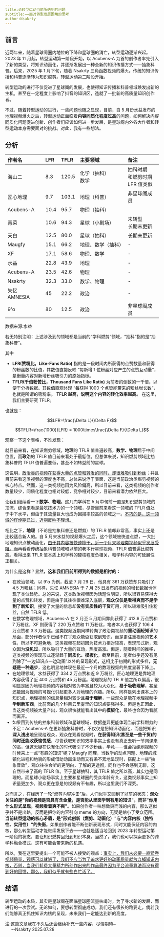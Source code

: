 ```yaml
---
title:论转型运动当前所遇到的问题
subtitle:——面对转型发展困境的思考
author:Nsakrty
---
```


## 前言

近两年来，随着星球阁圈内地位的下降和星球圈的消亡，转型运动逐渐兴起。2023 年 11 月起，转型运动第一阶段开始，以 Acubens-A 为首的创作者率先引入了新的类型，将知识动画化，并逐渐发展出一种全新的知识传播方式——抽象科普。后来，2025 年 1 月下旬，随着 Nsakrty 三角函数视频的爆火，传统的知识传播和科普逐渐转为知识燃剪。转型运动第二阶段开始。

转型运动的进行不仅促进了星球阁的发展，也使得知识传播和科普领域焕发出新的生机，甚至在一定程度上影响了抖音的知识区，造就了一批新的高质量知识创作者。

不过，随着转型运动的进行，一些问题也随之显现，目前，自 5 月份水益发布的地理视频爆火之后，转型运动正面临着**内容同质化程度过高**的问题，如何解决内容同质化问题促进创新、创作者们应该如何进一步发展，是星球阁内外各大作者和转型运动本身需要面对的挑战。对此，我有一些想法。

## 分析

| 作者名       | LFR  | TFLR  | 主要领域             | 备注                                  |
| :----------- | :--- | :---- | :------------------- | :------------------------------------ |
| 海山二       | 8.3  | 120.5 | 化学（抽科）<br>数学 | 抽科时期<br>和燃剪时期<br> LFR 值类似 |
| 匠心地理     | 9.7  | 103.1 | 地理（科普）         | 非星球阁成员                          |
| Acubens-A    | 10.4 | 95.7  | 物理（抽科）         |                                       |
| 青菜         | 10.6 | 94.3  | 星球（小剧场）       | 未转型<br>长期未更新                  |
| 天白         | 12.5 | 80.0  | 星球（抽科）         | 长期未更新                            |
| Maugfy       | 15.1 | 66.2  | 地理、数学（抽科）   | -                                     |
| XF           | 17.1 | 58.6  | 物理、数学           | -                                     |
| 水益         | 22.8 | 43.9  | 地理                 | -                                     |
| Acubens-A    | 23.5 | 42.6  | 物理                 | -                                     |
| Nsakrty      | 32.3 | 33.0  | 数学、物理           | -                                     |
| 失忆 AMNESIA | 45   | 22.2  | 政治                 | -                                     |
| 9'α          | 80   | 12.5  | 政治                 | 非星球阁成员                          |

数据来源:水益

若无特别注明：上述涉及到的领域都是当前的“学科燃剪”领域，“抽科”指的是“抽象科普”。

其中

- **LFR(赞粉比，Like-Fans Ratio)** 指的是一段时间内所获得的点赞数量和获得的粉丝数的比值，其数值直接反映 “每新增 1 位粉丝对应产生的点赞互动量”，是衡量内容对新增粉丝吸引力的原始指标。
- **TFLR(千倍粉赞比，Thousand Fans Like Ratio)** 为前者的倒数的一千倍，以便于分析数据。其数值直观体现 “每获得 1000 个点赞能带来的粉丝增长数”，也就是所谓的吸粉率。 **TFLR 越高，说明这个内容的转化效率越高。** 在这里，我们主要研究 TFLR。

也就是：

$$LFR=\frac{\Delta L}{\Delta F}$$

$$TFLR=\frac{1000}{LFR} = 1000\times\frac{\Delta F}{\Delta L}$$

观察一下这个表格，不难发现：

就目前来看，在知识燃剪领域，**地理**的 TFLR 值普遍较高，**数学、物理**居于中间位置，而**政治**的 TFLR 值目前来看处于最低位。但总体来说，知识燃剪领域比抽象科普的 TFLR 值普遍要低，甚至不如转型前的星球。

这说明，<u>政治类的视频在获得大量的点赞和转发的同时，却很难吸引到粉丝</u>；并且目前来看这类视频的深度也不高，总体来说浮于表面，这是当前政治类燃剪视频的核心特点。然而，这一类视频也因为风险偏高，所以目前来看，这类视频的创作者数量较少，同质化程度也相对较低，竞争相对较少，目前来看潜力依然巨大。

让我们继续看一下**数学、物理**。这几门学科在 5 月中旬前一直是知识燃剪领域的顶流，综合来看是最吃技术力的一个领域，尽管目前来看这一领域的 TFLR 值处于中下水平，但由于其流量巨大也成为回报率较高的领域之一。<u>不巧的是，这一领域的辉煌期已过，近期反响不理想。</u>

相比之下，**地理**（不论是抽象科普还是燃剪）的 TFLR 值却非常高，事实上还是比较适合新人的。自 5 月来水益的视频爆火之后，这个领域被快速点燃，一大批地理知识点被动画化，<u>由于其内容被快速榨干，近一个月来地理类视频似乎发展受阻。</u>而再看看传统抽象科普领域和以前的老本行星球视频，TFLR 值普遍比燃剪高。看得出来 TFLR 值本质上和学科的硬核程度负相关，和学科内容的可延展性正相关。

为什么是这样？显然，**这和我们目前所得到的数据是相衬的：**

- 在政治领域，以 9'α 为例，截至 7 月 28 日，他具有 361 万获赞却只吸引了 4.5 万粉丝；同样，失忆 AMNESIA 于 7 月 25 日发布的视频的增长数据也体现了类似趋势。总的来说，这类政治视频因为话题性明显，所以很容易获得大量的点赞和转发，但是由于其往往很难深入底层，**观众仅仅是看得爽而不是学到了新知识**，接受了大量的信息却**没有实质性的干货**可用，所以较难吸引住粉丝，自然 TFLR 低。
- 在数学物理领域，Acubens-A 在 2 月至 5 月期间靠此获得了 412.9 万点赞和 7 万粉丝，XF 则获得了 220 万点赞和 11 万粉丝，笔者本人也获得了 106.4 万点赞和 3.3 万粉丝。这类视频近期同样转向了政治类视频的**重动画轻知识**的局面，部分作者似乎已经不在乎观众能否获取到知识，而是更注重视频的艺术性，所以不可避免地，这类视频在起初因为技术力相对较高，表现形式新，观众因为**没见过**，所以吸引了大量的互动，热度高涨。但是，随着时间的推移，这类视频的表现形式逐渐趋于**同质化、模板化**，截至目前，笔者似乎还没有见到除了“一边知识点一边动画”以外的呈现形式，这相比于初期的形式多样，**无疑是一种退步**，这也明显地体现在最近一个月的数理视频的热度显著下降上。
- 在地理领域，水益获得了 334.2 万点赞和近 9 万粉丝，匠心地理更是靠地理内容获得了近 400 万点赞和 45 万粉丝。地理视频的 TFLR 值之所以偏高，很明显是因为地理视频的内容相对较为丰富且较为大众化，**易于吸收理解**，甚至还能因为视频的可视化引起更多人对地理的兴趣。所以，同样是列出课本上的知识点，地理视频的信息量相对较少且**易于理解**，一些观众是能在地理视频中**学到新东西**，比前面的几个科目云里雾里的知识点要强得多。但是也正因此，当这类视频被大量产出，观众很快就能看出其中的**模板化**，最终也会因为看腻而离开。
- 如果回到传统的抽象科普领域和星球领域，数据差异更能体现当前学科燃剪的不足：Acubens-A 在更新抽象科普时，不仅仅是把知识动画化，而是把知识**深入浅出**地呈现给观众，观众在观看视频时，**在获得知识(甚至是一些干货)的同时还能收获愉悦感**，尽管获取知识的效率事实上也没有真正去听一节网课来的高，但这无疑在快餐化的时代吸引了不少粉丝，毕竟——谁会拒绝刷视频的时候来上一点“有趣的知识”呢？Maugfy 同理，当数学的动点问题、地理的城镇化进程和地貌的形成借助动画生动而又有条不紊地呈现时，搭配上一些“抽象音效”，观众往往会听的更明白，了解的更透彻，同样也不会感到无聊，这自然带来了高的 TFLR 值。至于星球抽科，其 TFLR 值之所以高，其实也是同理的。而星球小剧场事实上主要和星球圈的受众年龄有关，这类视频事实上知识量更加少，观众更在意是的视频有不有趣，所以这里我们不深究。

总而言之，在经历了一轮“燃剪内容冲击”后，人们似乎又回到了以前的状态：**观众关注的是"你的视频是否具有含金量，是否能从里面学到有用的知识"，而非"你用什么形式呈现，视频看着爽不爽"**。如果创作者一味想做爽而浅的内容，那么这似乎并不是出路，反而是把你的内容引向 meme 的方向，无疑是缩小了受众范围。 **当前转型运动的核心矛盾，是"形式创新（燃剪、动画化）"与"内容内核（独特性、实用性）"的失衡**。如果创作者能不断创新表现形式，同时又能保证内容的内核，那么转型运动才能继续发展下去——也就是适当地回到 2023 年转型运动第一阶段的状态，要让知识燃剪回归到知识本身。当然了，我们也可以探索更多的跨学科融合模式，这有可能会带来新的机遇。

所以，我在这里要提出一个可能不被人接受的观点：<u>事实上，我们未必要一直猛卷视频质量，观感可以就够了，我们不应当为了追求更好的动画质量就放弃掉知识内核，否则，当我们耗费大量精力所创作出来的作品最终因为平台流量算法而没有得到好的回馈，那么，我们似乎就有些白忙活了。</u>

## 结语

转型运动的本质，其实是星球阁在面临星球圈流量枯竭时，为了寻求新的发展，而进行的一次尝试。无论如何，要想转型彻底成功，我们还有很长的路要走，倘若我们能够真正抓住知识内核的呈现，未来我们一定能达到新的高度。

注:这篇文章我在不久后还会继续补充一些内容，尽情期待~
<br>&nbsp;&nbsp;&nbsp;&nbsp;&nbsp;--Nsakrty 2025.07.28